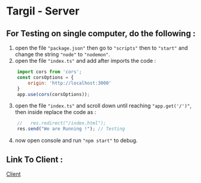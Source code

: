 
# Targil - Server



## For Testing on single computer, do the following :

1. open the file `"package.json"` then go to `"scripts"` then to `"start"` and change the string `"node"` to `"nodemon"`.
2. open the file `"index.ts"` and add after imports the code :

```javascript
    import cors from 'cors';
    const corsOptions = {
        origin: 'http://localhost:3000'
    }
    app.use(cors(corsOptions));
```

3. open the file `"index.ts"` and scroll down until reaching `"app.get('/')"`, then inside replace the code as :

```javascript
    //   res.redirect("/index.html");
    res.send("We are Running !"); // Testing
```

4. now open console and run `"npm start"` to debug.


## Link To Client :
[Client](https://github.com/dotan826/targil-client)




